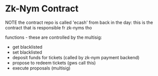 # Zk-Nym Contract

NOTE the contract repo is called 'ecash' from back in the day: this is the contract that is responsible fr zk-nyms tho

functions - these are controlled by the multisig:
- get blacklisted
- set blacklisted
- deposit funds for tickets (called by zk-nym payment backend)
- propose to redeem tickets (gws call this)
- execute proposals (multisig)
